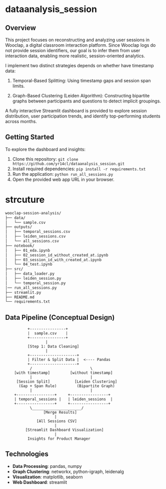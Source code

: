 # dataanalysis_session
## Overview
This project focuses on reconstructing and analyzing user sessions in Wooclap, a digital classroom interaction platform. Since Wooclap logs do not provide session identifiers, our goal is to infer them from user interaction data, enabling more realistic, session-oriented analytics.

I implement two distinct strategies depends on whether have timestamp data:

  1. Temporal-Based Splitting: Using timestamp gaps and session span limits.

  2. Graph-Based Clustering (Leiden Algorithm): Constructing bipartite graphs between participants and questions to detect implicit groupings.

A fully interactive Streamlit dashboard is provided to explore session distribution, user participation trends, and identify top-performing students across months. 


## Getting Started

To explore the dashboard and insights:

1. Clone this repository:
    ```git clone https://github.com/yr14cl/dataanalysis_session.git```
2. Install required dependencies:
    ```pip install -r requirements.txt```
3. Run the application:
    ```python run_all_sessions.py```
4. Open the provided web app URL in your browser.
   
# strcuture 
```bash
wooclap-session-analysis/
├── data/                     
│   └── sample.csv
├── outputs/
│   ├── temporal_sessions.csv
│   ├── leiden_sessions.csv
│   └── all_sessions.csv
├── notebook/
│   ├── 01_eda.ipynb            
│   ├── 02_session_id_without_created_at.ipynb
│   ├── 03_session_id_with_created_at.ipynb  
│   └── 04_test.ipynb  
├── src/                      
│   ├── data_loader.py         
│   ├── leiden_session.py         
│   └── temporal_session.py  
│── run_all_sessions.py
├── streamlit.py        
├── README.md                
└── requirements.txt          
```
## Data Pipeline (Conceptual Design)

```
          +----------------+                 
          |  sample.csv    |                  
          +----------------+                 
                  |                                
          [Step 1: Data Cleaning]                   
                  |                                
          +---------------------+         
          | Filter & Split Data |  <---- Pandas                    
          +---------------------+         
           /                          \       
    [with timestamp]         [without timestamp]     
           |                          |        
     [Session Split]           [Leiden Clustering]    
      (Gap + Span Rule)         (Bipartite Graph)    
           |                          |
    +-----------------+     +-----------------+     
    | temporal_sessions |   | leiden_sessions  |    
    +-----------------+     +-----------------+     
           \______________________/                
                 [Merge Results]                    
                      |                             
              [All Sessions CSV]                    
                      |                             
         [Streamlit Dashboard Visualization]         
                      |                             
          Insights for Product Manager
``` 
## Technologies
- **Data Processing**: pandas, numpy
- **Graph Clustering**: networkx, python-igraph, leidenalg
- **Visualization**: matplotlib, seaborn
- **Web Dashboard**: streamlit
